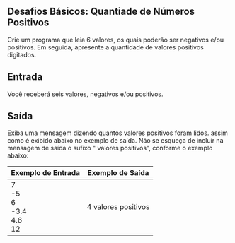 ## Desafios Básicos: Quantiade de Números Positivos

Crie um programa que leia 6 valores, os quais poderão ser negativos e/ou positivos. Em seguida, apresente a quantidade de valores positivos digitados.

## Entrada

Você receberá seis valores, negativos e/ou positivos.

## Saída

Exiba uma mensagem dizendo quantos valores positivos foram lidos. assim como é exibido abaixo no exemplo de saída. Não se esqueça de incluir na mensagem de saída o sufixo " valores positivos", conforme o exemplo abaixo:

 

| Exemplo de Entrada                          | Exemplo de Saída    |
| ------------------------------------------- | ------------------- |
| 7<br />-5<br />6<br />-3.4<br />4.6<br />12 | 4 valores positivos |